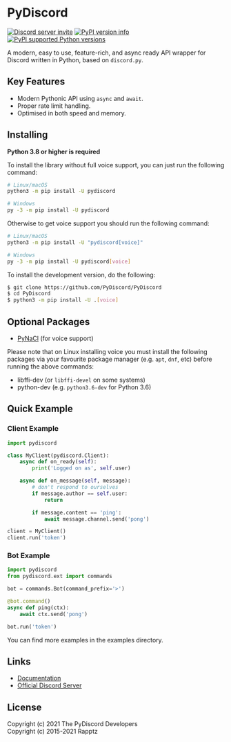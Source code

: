 # PyDiscord

[![Discord server invite](https://discord.com/api/guilds/336642139381301249/embed.png)](https://discord.gg/r3sSKJJ) [![PyPI version info](https://img.shields.io/pypi/v/discord.py.svg)](https://pypi.python.org/pypi/discord.py) [![PyPI supported Python versions](https://img.shields.io/pypi/pyversions/pydiscord.svg)](https://pypi.python.org/pypi/pydiscord)

A modern, easy to use, feature-rich, and async ready API wrapper for
Discord written in Python, based on `discord.py`.


## Key Features

-   Modern Pythonic API using `async` and `await`.
-   Proper rate limit handling.
-   Optimised in both speed and memory.

## Installing

**Python 3.8 or higher is required**

To install the library without full voice support, you can just run the
following command:

```sh
# Linux/macOS
python3 -m pip install -U pydiscord

# Windows
py -3 -m pip install -U pydiscord
```

Otherwise to get voice support you should run the following command:

```sh
# Linux/macOS
python3 -m pip install -U "pydiscord[voice]"

# Windows
py -3 -m pip install -U pydiscord[voice]
```

To install the development version, do the following:

```sh
$ git clone https://github.com/PyDiscord/PyDiscord
$ cd PyDiscord
$ python3 -m pip install -U .[voice]
```

## Optional Packages

-   [PyNaCl](https://pypi.org/project/PyNaCl/) (for voice support)

Please note that on Linux installing voice you must install the
following packages via your favourite package manager (e.g. `apt`,
`dnf`, etc) before running the above commands:

-   libffi-dev (or `libffi-devel` on some systems)
-   python-dev (e.g. `python3.6-dev` for Python 3.6)

## Quick Example

### Client Example

```py
import pydiscord

class MyClient(pydiscord.Client):
    async def on_ready(self):
        print('Logged on as', self.user)

    async def on_message(self, message):
        # don't respond to ourselves
        if message.author == self.user:
            return

        if message.content == 'ping':
            await message.channel.send('pong')

client = MyClient()
client.run('token')
```

### Bot Example

```py
import pydiscord
from pydiscord.ext import commands

bot = commands.Bot(command_prefix='>')

@bot.command()
async def ping(ctx):
    await ctx.send('pong')

bot.run('token')
```

You can find more examples in the examples directory.

## Links

-   [Documentation](https://pydiscord.readthedocs.io/en/latest/index.html)
-   [Official Discord Server](https://discord.gg/r3sSKJJ)

## License

Copyright (c) 2021 The PyDiscord Developers  
Copyright (c) 2015-2021 Rapptz



